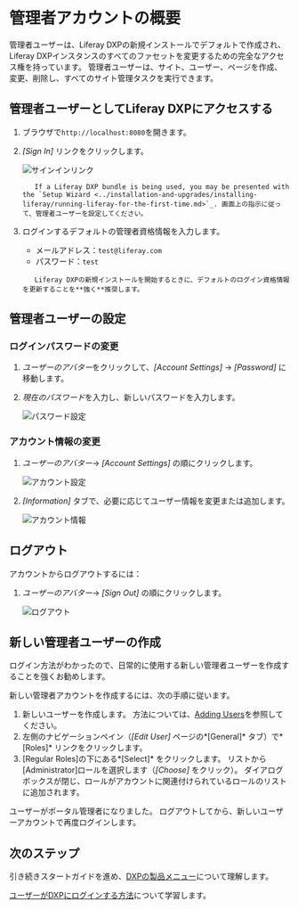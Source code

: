 # 管理者アカウントの概要

管理者ユーザーは、Liferay DXPの新規インストールでデフォルトで作成され、Liferay DXPインスタンスのすべてのファセットを変更するための完全なアクセス権を持っています。 管理者ユーザーは、サイト、ユーザー、ページを作成、変更、削除し、すべてのサイト管理タスクを実行できます。

## 管理者ユーザーとしてLiferay DXPにアクセスする

1.  ブラウザで`http://localhost:8080`を開きます。

2.  *[Sign In]* リンクをクリックします。

    ![サインインリンク](./introduction-to-the-admin-account/images/01.png "サインインリンク")

    ``` note::
       If a Liferay DXP bundle is being used, you may be presented with the `Setup Wizard <../installation-and-upgrades/installing-liferay/running-liferay-for-the-first-time.md>`_. 画面上の指示に従って、管理者ユーザーを設定してください。
    ```

3.  ログインするデフォルトの管理者資格情報を入力します。

      - メールアドレス：`test@liferay.com`
      - パスワード：`test`
    
    <!-- end list -->

    ``` warning::
       Liferay DXPの新規インストールを開始するときに、デフォルトのログイン資格情報を更新することを**強く**推奨します。
    ```

## 管理者ユーザーの設定

### ログインパスワードの変更

1.  *ユーザーのアバター*をクリックして、*[Account Settings]* → *[Password]* に移動します。

2.  *現在のパスワード*を入力し、新しいパスワードを入力します。

    ![パスワード設定](./introduction-to-the-admin-account/images/04.png "パスワード設定")

### アカウント情報の変更

1.  *ユーザーのアバター*→ *[Account Settings]* の順にクリックします。

    ![アカウント設定](./introduction-to-the-admin-account/images/02.png "アカウント設定")

2.  *[Information]* タブで、必要に応じてユーザー情報を変更または追加します。

    ![アカウント情報](./introduction-to-the-admin-account/images/03.png "アカウント情報")

## ログアウト

アカウントからログアウトするには：

1.  *ユーザーのアバター*→ *[Sign Out]* の順にクリックします。

    ![ログアウト](./introduction-to-the-admin-account/images/05.png "ログアウト")

## 新しい管理者ユーザーの作成

ログイン方法がわかったので、日常的に使用する新しい管理者ユーザーを作成することを強くお勧めします。

新しい管理者アカウントを作成するには、次の手順に従います。

1.  新しいユーザーを作成します。 方法については、[Adding Users](../users-and-permissions/users/adding-and-managing-users.md)を参照してください。
2.  左側のナビゲーションペイン（*[Edit User]* ページの*[General]* タブ）で*[Roles]* リンクをクリックします。
3.  [Regular Roles]の下にある*[Select]* をクリックします。 リストから[Administrator]ロールを選択します（*[Choose]* をクリック）。 ダイアログボックスが閉じ、ロールがアカウントに関連付けられているロールのリストに追加されます。

ユーザーがポータル管理者になりました。 ログアウトしてから、新しいユーザーアカウントで再度ログインします。

## 次のステップ

引き続きスタートガイドを進め、[DXPの製品メニュー](./navigating-dxp.md)について理解します。

[ユーザーがDXPにログインする方法](../installation-and-upgrades/securing-liferay/authentication-basics.md)について学習します。
